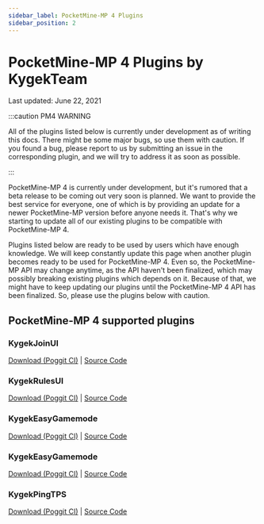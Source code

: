 ```yaml
---
sidebar_label: PocketMine-MP 4 Plugins
sidebar_position: 2
---
```

# PocketMine-MP 4 Plugins by KygekTeam

Last updated: June 22, 2021

:::caution PM4 WARNING

All of the plugins listed below is currently under development as of writing this docs. There might be some major bugs, so use them with caution. If you found a bug, please report to us by submitting an issue in the corresponding plugin, and we will try to address it as soon as possible.

:::

PocketMine-MP 4 is currently under development, but it's rumored that a beta release to be coming out very soon is planned. We want to provide the best service for everyone, one of which is by providing an update for a newer PocketMine-MP version before anyone needs it. That's why we starting to update all of our existing plugins to be compatible with PocketMine-MP 4.

Plugins listed below are ready to be used by users which have enough knowledge. We will keep constantly update this page when another plugin becomes ready to be used for PocketMine-MP 4. Even so, the PocketMine-MP API may change anytime, as the API haven't been finalized, which may possibly breaking existing plugins which depends on it. Because of that, we might have to keep updating our plugins until the PocketMine-MP 4 API has been finalized. So, please use the plugins below with caution.

## PocketMine-MP 4 supported plugins

### KygekJoinUI
[Download (Poggit CI)](https://poggit.pmmp.io/ci/KygekTeam/KygekJoinUI/~) | [Source Code](https://github.com/KygekTeam/KygekJoinUI/tree/pm4)

### KygekRulesUI
[Download (Poggit CI)](https://poggit.pmmp.io/ci/KygekTeam/KygekRulesUI/~) | [Source Code](https://github.com/KygekTeam/KygekRulesUI/tree/pm4)

### KygekEasyGamemode
[Download (Poggit CI)](https://poggit.pmmp.io/ci/KygekTeam/KygekEasyGamemode/~) | [Source Code](https://github.com/KygekTeam/KygekEasyGamemode/tree/pm4)

### KygekEasyGamemode
[Download (Poggit CI)](https://poggit.pmmp.io/ci/KygekTeam/KygekEasyGamemode/~) | [Source Code](https://github.com/KygekTeam/KygekEasyGamemode/tree/pm4)

### KygekPingTPS
[Download (Poggit CI)](https://poggit.pmmp.io/ci/KygekTeam/KygekPingTPS/~) | [Source Code](https://github.com/KygekTeam/KygekPingTPS/tree/pm4)